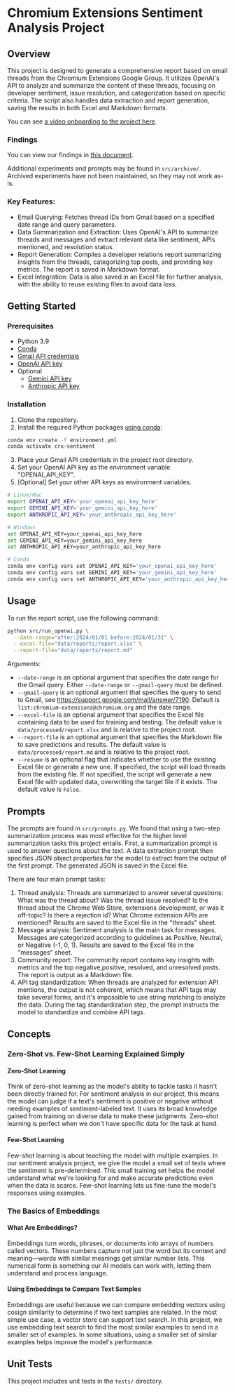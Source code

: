# Chromium Extensions Sentiment Analysis Project

## Overview

This project is designed to generate a comprehensive report based on email threads from the Chromium Extensions Google Group. It utilizes OpenAI's API to analyze and summarize the content of these threads, focusing on developer sentiment, issue resolution, and categorization based on specific criteria. The script also handles data extraction and report generation, saving the results in both Excel and Markdown formats.

You can see [a video onboarding to the project here](https://www.loom.com/share/350d1523bf0941059c3d57ee85304f25?sid=3f835b63-984a-4d9b-9f00-f69d7c087f43).

### Findings

You can view our findings in [this document](https://docs.google.com/document/d/1ety5NT6FVIFtHj_JnzIHjSc2-NpYcy_-sHeDuCr3FsQ/edit?usp=sharing).

Additional experiments and prompts may be found in `src/archive/`. Archived experiments have not been maintained, so they may not work as-is.

### Key Features:

- Email Querying: Fetches thread IDs from Gmail based on a specified date range and query parameters.
- Data Summarization and Extraction: Uses OpenAI's API to summarize threads and messages and extract relevant data like sentiment, APIs mentioned, and resolution status.
- Report Generation: Compiles a developer relations report summarizing insights from the threads, categorizing top posts, and providing key metrics. The report is saved in Markdown format.
- Excel Integration: Data is also saved in an Excel file for further analysis, with the ability to reuse existing files to avoid data loss.

## Getting Started

### Prerequisites

- Python 3.9
- [Conda](https://docs.anaconda.com/free/miniconda/miniconda-install/)
- [Gmail API credentials](https://developers.google.com/gmail/api/quickstart/python#authorize_credentials_for_a_desktop_application)
- [OpenAI API key](https://platform.openai.com/docs/quickstart?context=python)
- Optional
  - [Gemini API key](https://ai.google.dev/tutorials/python_quickstart)
  - [Anthropic API key](https://docs.anthropic.com/claude/docs/getting-access-to-claude)

### Installation

1. Clone the repository.
2. Install the required Python packages [using conda](https://docs.conda.io/projects/conda/en/latest/user-guide/tasks/manage-environments.html#creating-an-environment-from-an-environment-yml-file):

```sh
conda env create -f environment.yml
conda activate crx-sentiment
```

3. Place your Gmail API credentials in the project root directory.
4. Set your OpenAI API key as the environment variable "OPENAI_API_KEY".
5. \[Optional\] Set your other API keys as environment variables.

```sh
# Linux/Mac
export OPENAI_API_KEY='your_openai_api_key_here'
export GEMINI_API_KEY='your_gemini_api_key_here'
export ANTHROPIC_API_KEY='your_anthropic_api_key_here'

# Windows
set OPENAI_API_KEY=your_openai_api_key_here
set GEMINI_API_KEY=your_gemini_api_key_here
set ANTHROPIC_API_KEY=your_anthropic_api_key_here

# Conda
conda env config vars set OPENAI_API_KEY='your_openai_api_key_here'
conda env config vars set GEMINI_API_KEY='your_gemini_api_key_here'
conda env config vars set ANTHROPIC_API_KEY='your_anthropic_api_key_here'
```

## Usage

To run the report script, use the following command:

```sh
python src/run_openai.py \
  --date-range="after:2024/01/01 before:2024/01/31" \
  --excel-file="data/reports/report.xlsx" \
  --report-file="data/reports/report.md"
```

Arguments:

- `--date-range` is an optional argument that specifies the date range for the Gmail query. Either `--date-range` or `--gmail-query` must be defined.
- `--gmail-query` is an optional argument that specifies the query to send to Gmail, see https://support.google.com/mail/answer/7190. Default is `list:chromium-extensions@chromium.org` and the date range.
- `--excel-file` is an optional argument that specifies the Excel file containing data to be used for training and testing. The default value is `data/processed/report.xlsx` and is relative to the project root.
- `--report-file` is an optional argument that specifies the Markdown file to save predictions and results. The default value is `data/processed/report.md` and is relative to the project root.
- `--resume` is an optional flag that indicates whether to use the existing Excel file or generate a new one. If specified, the script will load threads from the existing file. If not specified, the script will generate a new Excel file with updated data, overwriting the target file if it exists. The default value is `False`.

## Prompts

The prompts are found in `src/prompts.py`. We found that using a two-step summarization process was most effective for the higher level summarization tasks this project entails. First, a summarization prompt is used to answer questions about the text. A data extraction prompt then specifies JSON object properties for the model to extract from the output of the first prompt. The generated JSON is saved in the Excel file.

There are four main prompt tasks:

1. Thread analysis: Threads are summarized to answer several questions: What was the thread about? Was the thread issue resolved? Is the thread about the Chrome Web Store, extensions development, or was it off-topic? Is there a rejection id? What Chrome extension APIs are mentioned? Results are saved to the Excel file in the "threads" sheet.
2. Message analysis: Sentiment analysis is the main task for messages. Messages are categorized according to guidelines as Positive, Neutral, or Negative (-1, 0, 1). Results are saved to the Excel file in the "messages" sheet.
3. Community report: The community report contains key insights with metrics and the top negative,positive, resolved, and unresolved posts. The report is output as a Markdown file.
4. API tag standardization: When threads are analyzed for extension API mentions, the output is not coherent, which means that API tags may take several forms, and it's impossible to use string matching to analyze the data. During the tag standardization step, the prompt instructs the model to standardize and combine API tags.

## Concepts

### Zero-Shot vs. Few-Shot Learning Explained Simply

#### Zero-Shot Learning

Think of zero-shot learning as the model's ability to tackle tasks it hasn't been directly trained for. For sentiment analysis in our project, this means the model can judge if a text's sentiment is positive or negative without needing examples of sentiment-labeled text. It uses its broad knowledge gained from training on diverse data to make these judgments. Zero-shot learning is perfect when we don't have specific data for the task at hand.

#### Few-Shot Learning

Few-shot learning is about teaching the model with multiple examples. In our sentiment analysis project, we give the model a small set of texts where the sentiment is pre-determined. This small training set helps the model understand what we're looking for and make accurate predictions even when the data is scarce. Few-shot learning lets us fine-tune the model's responses using examples.

### The Basics of Embeddings

#### What Are Embeddings?

Embeddings turn words, phrases, or documents into arrays of numbers called vectors. These numbers capture not just the word but its context and meaning—words with similar meanings get similar number lists. This numerical form is something our AI models can work with, letting them understand and process language.

#### Using Embeddings to Compare Text Samples

Embeddings are useful because we can compare embedding vectors using cosign similarity to determine if two text samples are related. In the most simple use case, a vector store can support text search. In this project, we use embedding text search to find the most similar examples to send in a smaller set of examples. In some situations, using a smaller set of similar examples helps improve the model's performance.

## Unit Tests

This project includes unit tests in the `tests/` directory.
